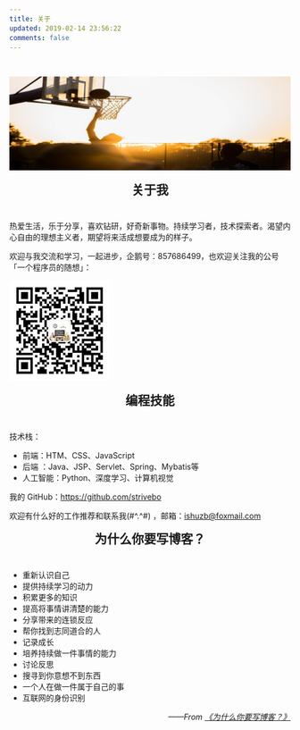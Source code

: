 ```yaml
---
title: 关于
updated: 2019-02-14 23:56:22
comments: false 
---
```


<br/>

![](./img/about-cover.jpg)

<div align="center" style="font-size:22px;font-weight: bold;margin: 0 0 40px 0;">
    <i class="fa fa-glide-g" style="font-size:22px;color:#FF8247;"></i> 关于我
</div>



热爱生活，乐于分享，喜欢钻研，好奇新事物。持续学习者，技术探索者。渴望内心自由的理想主义者，期望将来活成想要成为的样子。

欢迎与我交流和学习，一起进步，企鹅号：857686499，也欢迎关注我的公号「一个程序员的随想」： 

![](./img/wechat-180x180.jpg)



<div align="center" style="font-size:22px;font-weight: bold;margin: 0 0 40px 0;">
    <i class="fa fa-opencart" style="font-size:22px;color:#FF8247;"></i> 编程技能
</div>



技术栈：

- 前端：HTM、CSS、JavaScript
- 后端 ：Java、JSP、Servlet、Spring、Mybatis等
- 人工智能：Python、深度学习、计算机视觉

我的 GitHub：<https://github.com/strivebo>

欢迎有什么好的工作推荐和联系我(#^.^#) ，邮箱：<ishuzb@foxmail.com>





<div align="center" style="font-size:22px;font-weight: bold;margin: 0 0 40px 0;">
    <i class="fa fa-pied-piper" style="font-size:22px;color:#FF8247;"></i> 为什么你要写博客？
</div>




- 重新认识自己
- 提供持续学习的动力
- 积累更多的知识
- 提高将事情讲清楚的能力
- 分享带来的连锁反应
- 帮你找到志同道合的人
- 记录成长
- 培养持续做一件事情的能力
- 讨论反思
- 搜寻到你意想不到东西
- 一个人在做一件属于自己的事
- 互联网的身份识别

<p align="right"><i>——From <a href="https://zhuanlan.zhihu.com/p/19743861?columnSlug=cnfeat">《为什么你要写博客？》</a></i></p>



